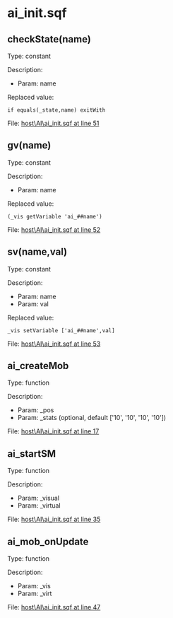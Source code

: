 # ai_init.sqf

## checkState(name)

Type: constant

Description: 
- Param: name

Replaced value:
```sqf
if equals(_state,name) exitWith
```
File: [host\AI\ai_init.sqf at line 51](../../../Src/host/AI/ai_init.sqf#L51)
## gv(name)

Type: constant

Description: 
- Param: name

Replaced value:
```sqf
(_vis getVariable 'ai_##name')
```
File: [host\AI\ai_init.sqf at line 52](../../../Src/host/AI/ai_init.sqf#L52)
## sv(name,val)

Type: constant

Description: 
- Param: name
- Param: val

Replaced value:
```sqf
_vis setVariable ['ai_##name',val]
```
File: [host\AI\ai_init.sqf at line 53](../../../Src/host/AI/ai_init.sqf#L53)
## ai_createMob

Type: function

Description: 
- Param: _pos
- Param: _stats (optional, default ['10', '10', '10', '10'])

File: [host\AI\ai_init.sqf at line 17](../../../Src/host/AI/ai_init.sqf#L17)
## ai_startSM

Type: function

Description: 
- Param: _visual
- Param: _virtual

File: [host\AI\ai_init.sqf at line 35](../../../Src/host/AI/ai_init.sqf#L35)
## ai_mob_onUpdate

Type: function

Description: 
- Param: _vis
- Param: _virt

File: [host\AI\ai_init.sqf at line 47](../../../Src/host/AI/ai_init.sqf#L47)
